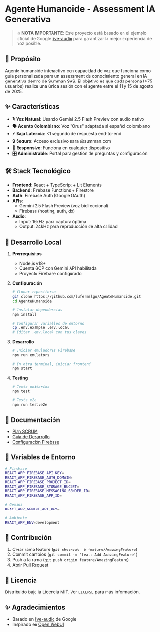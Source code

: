 # Agente Humanoide - Assessment IA Generativa

> 🔥 **NOTA IMPORTANTE**: Este proyecto está basado en el ejemplo oficial de Google [live-audio](https://github.com/google/generative-ai-js/tree/main/examples/live-audio) para garantizar la mejor experiencia de voz posible.

## 🎯 Propósito

Agente humanoide interactivo con capacidad de voz que funciona como guía personalizada para un assessment de conocimiento general en IA generativa dentro de Summan SAS. El objetivo es que cada persona (≈75 usuarios) realice una única sesión con el agente entre el 11 y 15 de agosto de 2025.

## ✨ Características

- 🎙️ **Voz Natural**: Usando Gemini 2.5 Flash Preview con audio nativo
- 🗣️ **Acento Colombiano**: Voz "Orus" adaptada al español colombiano
- ⚡ **Baja Latencia**: <1 segundo de respuesta end-to-end
- 🔒 **Seguro**: Acceso exclusivo para @summan.com
- 📱 **Responsive**: Funciona en cualquier dispositivo
- 🎛️ **Administrable**: Portal para gestión de preguntas y configuración

## 🛠️ Stack Tecnológico

- **Frontend**: React + TypeScript + Lit Elements
- **Backend**: Firebase Functions + Firestore
- **Auth**: Firebase Auth (Google OAuth)
- **APIs**: 
  - Gemini 2.5 Flash Preview (voz bidireccional)
  - Firebase (hosting, auth, db)
- **Audio**:
  - Input: 16kHz para captura óptima
  - Output: 24kHz para reproducción de alta calidad

## 🚀 Desarrollo Local

1. **Prerrequisitos**
   - Node.js v18+
   - Cuenta GCP con Gemini API habilitada
   - Proyecto Firebase configurado

2. **Configuración**
   ```bash
   # Clonar repositorio
   git clone https://github.com/lufermalgo/AgenteHumanoide.git
   cd AgenteHumanoide

   # Instalar dependencias
   npm install

   # Configurar variables de entorno
   cp .env.example .env.local
   # Editar .env.local con tus claves
   ```

3. **Desarrollo**
   ```bash
   # Iniciar emuladores Firebase
   npm run emulators

   # En otra terminal, iniciar frontend
   npm start
   ```

4. **Testing**
   ```bash
   # Tests unitarios
   npm test

   # Tests e2e
   npm run test:e2e
   ```

## 📝 Documentación

- [Plan SCRUM](./SCRUM_PLAN.md)
- [Guía de Desarrollo](./DEVELOPMENT.md)
- [Configuración Firebase](./FIREBASE.md)

## 🔑 Variables de Entorno

```bash
# Firebase
REACT_APP_FIREBASE_API_KEY=
REACT_APP_FIREBASE_AUTH_DOMAIN=
REACT_APP_FIREBASE_PROJECT_ID=
REACT_APP_FIREBASE_STORAGE_BUCKET=
REACT_APP_FIREBASE_MESSAGING_SENDER_ID=
REACT_APP_FIREBASE_APP_ID=

# Gemini
REACT_APP_GEMINI_API_KEY=

# Ambiente
REACT_APP_ENV=development
```

## 🤝 Contribución

1. Crear rama feature (`git checkout -b feature/AmazingFeature`)
2. Commit cambios (`git commit -m 'feat: Add AmazingFeature'`)
3. Push a la rama (`git push origin feature/AmazingFeature`)
4. Abrir Pull Request

## 📄 Licencia

Distribuido bajo la Licencia MIT. Ver `LICENSE` para más información.

## ✨ Agradecimientos

- Basado en [live-audio](https://github.com/google/generative-ai-js/tree/main/examples/live-audio) de Google
- Inspirado en [Open WebUI](https://github.com/open-webui/open-webui)